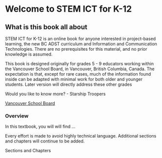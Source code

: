 # Welcome to STEM ICT for K-12 

## What is this book all about

STEM ICT for K-12 is an online book for anyone interested in project-based learning, the new BC ADST curriculum and Information and Communication Technologies.  There are no prerequisites for this material, and no prior knowledge is assumed.

This book is designed originally for grades 5 - 9 educators working within the Vancouver School  Board, in Vancouver, British Columbia, Canada.  The expectation is that, except for rare cases, much of the information found inside can be adapted with minimal work for both older and younger students.  Later version will directly address these other grades

Would you like to know more? - Starship Troopers

[Vancouver School Board](https://www.vsb.bc.ca/District/Pages/default.aspx)

### Overview

In this textbook, you will will find ...

Every effort is made to avoid highly technical language. Additional sections and chapters will continue to be added.

Sections and Chapters
